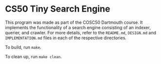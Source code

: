 # CS50 Tiny Search Engine
This program was made as part of the COSC50 Dartmouth course. It implements the functionality of a search engine consisting of an indexer, querier, and crawler. For more details, refer to the `README.md`, `DESIGN.md` and `IMPLEMENTATION.md` files in each of the respective directories.
<br/>

To build, run `make`.

To clean up, run `make clean`.
